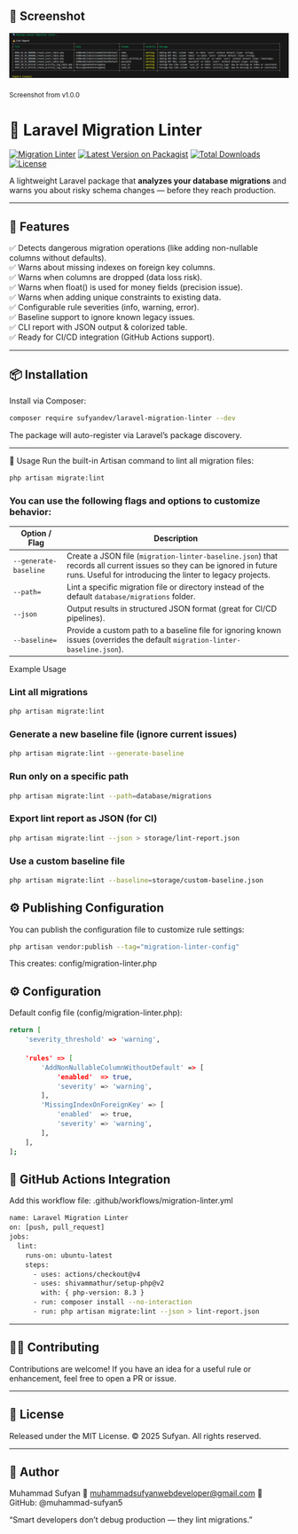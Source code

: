 <h2>📸 Screenshot</h2>
<p>
  <img src="assets/migrate-lint-report.png" alt="Laravel Migration Linter report" width="900">
</p>
  <sub>Screenshot from v1.0.0</sub>


# 🧩 Laravel Migration Linter  
[![Migration Linter](https://github.com/muhammad-sufyan5/sufyan-laravel-migration-lint-package/actions/workflows/migration-linter.yml/badge.svg)](https://github.com/muhammad-sufyan5/sufyan-laravel-migration-lint-package/actions)
[![Latest Version on Packagist](https://img.shields.io/packagist/v/sufyandev/laravel-migration-linter.svg?style=flat-square)](https://packagist.org/packages/sufyandev/laravel-migration-linter)
[![Total Downloads](https://img.shields.io/packagist/dt/sufyandev/laravel-migration-linter.svg?style=flat-square)](https://packagist.org/packages/sufyandev/laravel-migration-linter)
[![License](https://img.shields.io/badge/license-MIT-green.svg?style=flat-square)](LICENSE)

A lightweight Laravel package that **analyzes your database migrations** and warns you about risky schema changes — before they reach production.  

---

## 🚀 Features
✅ Detects dangerous migration operations (like adding non-nullable columns without defaults).  
✅ Warns about missing indexes on foreign key columns.  
✅ Warns when columns are dropped (data loss risk).  
✅ Warns when float() is used for money fields (precision issue).  
✅ Warns when adding unique constraints to existing data.   
✅ Configurable rule severities (info, warning, error).  
✅ Baseline support to ignore known legacy issues.  
✅ CLI report with JSON output & colorized table.  
✅ Ready for CI/CD integration (GitHub Actions support).  

---

## 📦 Installation
Install via Composer:  
```bash
composer require sufyandev/laravel-migration-linter --dev
```
The package will auto-register via Laravel’s package discovery.

---

🧩 Usage
Run the built-in Artisan command to lint all migration files:

```bash
php artisan migrate:lint
```
### You can use the following flags and options to customize behavior:

| Option / Flag         | Description                                                                                                                                                                        |
| --------------------- | ---------------------------------------------------------------------------------------------------------------------------------------------------------------------------------- |
| `--generate-baseline` | Create a JSON file (`migration-linter-baseline.json`) that records all current issues so they can be ignored in future runs. Useful for introducing the linter to legacy projects. |
| `--path=`             | Lint a specific migration file or directory instead of the default `database/migrations` folder.                                                                                   |
| `--json`              | Output results in structured JSON format (great for CI/CD pipelines).                                                                                                              |
| `--baseline=`         | Provide a custom path to a baseline file for ignoring known issues (overrides the default `migration-linter-baseline.json`).                                                       |


Example Usage

### Lint all migrations
```bash
php artisan migrate:lint
```
### Generate a new baseline file (ignore current issues)
```bash
php artisan migrate:lint --generate-baseline
```
### Run only on a specific path
```bash
php artisan migrate:lint --path=database/migrations
```
### Export lint report as JSON (for CI)
```bash
php artisan migrate:lint --json > storage/lint-report.json
```
### Use a custom baseline file
```bash
php artisan migrate:lint --baseline=storage/custom-baseline.json
```

## ⚙️ Publishing Configuration

You can publish the configuration file to customize rule settings:

```bash
php artisan vendor:publish --tag="migration-linter-config"
```
This creates:
config/migration-linter.php

## ⚙️ Configuration

Default config file (config/migration-linter.php):
```bash
return [
    'severity_threshold' => 'warning',

    'rules' => [
        'AddNonNullableColumnWithoutDefault' => [
            'enabled'  => true,
            'severity' => 'warning',
        ],
        'MissingIndexOnForeignKey' => [
            'enabled'  => true,
            'severity' => 'warning',
        ],
    ],
];
```

## 🧰 GitHub Actions Integration
Add this workflow file: .github/workflows/migration-linter.yml
```bash
name: Laravel Migration Linter
on: [push, pull_request]
jobs:
  lint:
    runs-on: ubuntu-latest
    steps:
      - uses: actions/checkout@v4
      - uses: shivammathur/setup-php@v2
        with: { php-version: 8.3 }
      - run: composer install --no-interaction
      - run: php artisan migrate:lint --json > lint-report.json

```
---

## 🧑‍💻 Contributing
Contributions are welcome!
If you have an idea for a useful rule or enhancement, feel free to open a PR or issue.

---

## 🧾 License
Released under the MIT License.
© 2025 Sufyan. All rights reserved.

---

## 🧠 Author
Muhammad Sufyan
📧 muhammadsufyanwebdeveloper@gmail.com
🐙 GitHub: @muhammad-sufyan5

“Smart developers don’t debug production — they lint migrations.”